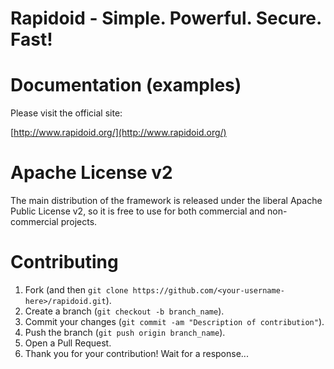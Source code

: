 Rapidoid - Simple. Powerful. Secure. Fast!
========

# Documentation (examples)

Please visit the official site:

[http://www.rapidoid.org/](http://www.rapidoid.org/)

# Apache License v2

The main distribution of the framework is released under the liberal Apache Public License v2, so it is free to use for both commercial and non-commercial projects.

# Contributing

1. Fork (and then `git clone https://github.com/<your-username-here>/rapidoid.git`).
2. Create a branch (`git checkout -b branch_name`).
3. Commit your changes (`git commit -am "Description of contribution"`).
4. Push the branch (`git push origin branch_name`).
5. Open a Pull Request.
6. Thank you for your contribution! Wait for a response...

